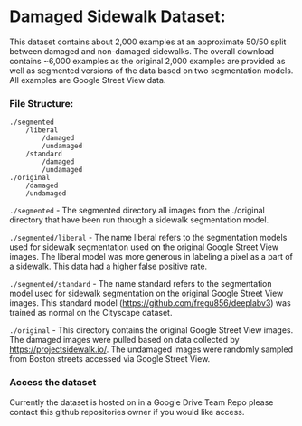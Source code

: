 # Damaged Sidewalk Dataset:

This dataset contains about 2,000 examples at an approximate 50/50 split between damaged and non-damaged sidewalks. The overall download contains ~6,000 examples as the original 2,000 examples are provided as well as segmented versions of the data based on two segmentation models. All examples are Google Street View data.

### File Structure:

```
./segmented
	/liberal
		/damaged
		/undamaged
	/standard
		/damaged
		/undamaged
./original
	/damaged
	/undamaged
```



`./segmented` - The segmented directory all images from the ./original directory that have been run through a sidewalk segmentation model.

`./segmented/liberal` - The name liberal refers to the segmentation models used for sidewalk segmentation used on the original Google Street View images. The liberal model was more generous in labeling a pixel as a part of a sidewalk. This data had a higher false positive rate.

`./segmented/standard` - The name standard refers to the segmentation model used for sidewalk segmentation on the original Google Street View images. This standard model (https://github.com/fregu856/deeplabv3) was trained as normal on the Cityscape dataset. 

`./original` - This directory contains the original Google Street View images. The damaged images were pulled based on data collected by https://projectsidewalk.io/. The undamaged images were randomly sampled from Boston streets accessed via Google Street View.

### Access the dataset

Currently the dataset is hosted on in a Google Drive Team Repo please contact this github repositories owner if you would like access.
